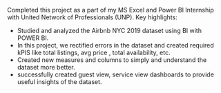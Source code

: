 Completed this project as a part of my MS Excel and Power BI Internship with United Network of Professionals (UNP). Key highlights:

* Studied and analyzed the Airbnb NYC 2019 dataset using BI with POWER BI.
* In this project, we rectified errors in the dataset and created required kPIS like total listings, avg price , total availability, etc.
* Created new measures and columns to simply and understand the dataset more better.
* successfully created guest view, service view dashboards to provide useful insights of the dataset.

